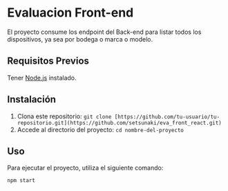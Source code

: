 # Evaluacion Front-end

El proyecto consume los endpoint del Back-end para listar todos los dispositivos, ya sea por bodega o marca o modelo.

## Requisitos Previos

Tener [Node.js](https://nodejs.org/) instalado.

## Instalación

1. Clona este repositorio: `git clone [https://github.com/tu-usuario/tu-repositorio.git](https://github.com/setsunaki/eva_front_react.git)`
2. Accede al directorio del proyecto: `cd nombre-del-proyecto`

## Uso

Para ejecutar el proyecto, utiliza el siguiente comando:

```bash
npm start
